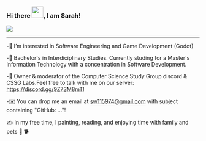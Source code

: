 
### Hi there <img src="https://raw.githubusercontent.com/MartinHeinz/MartinHeinz/master/wave.gif" width="30px">, I am Sarah!



![](https://user-images.githubusercontent.com/83520578/162101968-34835f2d-9f37-41af-9cc9-8877192698a0.png)



---

-👀 I’m interested in Software Engineering and Game Development (Godot) 

-🧮 Bachelor's in Interdiciplinary Studies. Currently studing for a Master's Information Technology with a concentration in Software Development.

-💬  Owner & moderator of the Computer Science Study Group discord & CSSG Labs.Feel free to talk with me on our server: https://discord.gg/9Z7SM8mT!

-✉️  You can drop me an email at sw115974@gmail.com with subject containing "GitHub: ..."! 

✍️  In my free time, I painting, reading, and enjoying time with family and pets 🦜 🐕



<!---
andromedamoon-stack/andromedamoon-stack is a ✨ special ✨ repository because its `README.md` (this file) appears on your GitHub profile.
You can click the Preview link to take a look at your changes.
--->
